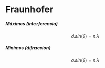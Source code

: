 # Fraunhofer
##### Máximos (interferencia)
$$d .sin(\theta) = n .\lambda$$
##### Mínimos (difraccion)
$$a .sin(\theta) = n .\lambda$$